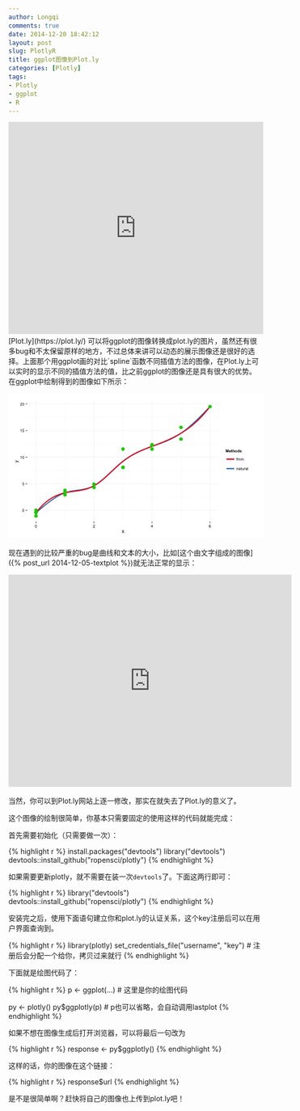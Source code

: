 ```yaml
---
author: Longqi
comments: true
date: 2014-12-20 18:42:12
layout: post
slug: PlotlyR
title: ggplot图像到Plot.ly
categories: [Plotly]
tags:
- Plotly
- ggplot
- R
---
```

<iframe width="100%" height="420" frameborder="0" seamless="seamless" scrolling="no" src="https://plot.ly/~longqi/62.embed"></iframe>
[Plot.ly](https://plot.ly/) 可以将ggplot的图像转换成plot.ly的图片，虽然还有很多bug和不太保留原样的地方，不过总体来讲可以动态的展示图像还是很好的选择。上面那个用ggplot画的对比`spline`函数不同插值方法的图像，在Plot.ly上可以实时的显示不同的插值方法的值，比之前ggplot的图像还是具有很大的优势。在ggplot中绘制得到的图像如下所示：

![](/public/images/plotlyr.png)

现在遇到的比较严重的bug是曲线和文本的大小，比如[这个由文字组成的图像]({% post_url 2014-12-05-textplot %})就无法正常的显示：

<iframe width="560" height="420" frameborder="0" seamless="seamless" scrolling="no" src="https://plot.ly/~longqi/69.embed?width=560&height=420"></iframe>

当然，你可以到Plot.ly网站上逐一修改，那实在就失去了Plot.ly的意义了。

这个图像的绘制很简单，你基本只需要固定的使用这样的代码就能完成：

首先需要初始化（只需要做一次）：

{% highlight r %}
install.packages("devtools")
library("devtools")
devtools::install_github("ropensci/plotly")
{% endhighlight %}

如果需要更新plotly，就不需要在装一次`devtools`了。下面这两行即可：

{% highlight r %}
library("devtools")
devtools::install_github("ropensci/plotly")
{% endhighlight %}

安装完之后，使用下面语句建立你和plot.ly的认证关系，这个key注册后可以在用户界面查询到。

{% highlight r %}
library(plotly)
set_credentials_file("username", "key") # 注册后会分配一个给你，拷贝过来就行
{% endhighlight %}

下面就是绘图代码了：

{% highlight r %}
p <- ggplot(...) # 这里是你的绘图代码

py <- plotly()
py$ggplotly(p) # p也可以省略，会自动调用lastplot
{% endhighlight %}


如果不想在图像生成后打开浏览器，可以将最后一句改为

{% highlight r %}
response <- py$ggplotly()
{% endhighlight %}

这样的话，你的图像在这个链接：

{% highlight r %}
response$url
{% endhighlight %}

是不是很简单啊？赶快将自己的图像也上传到plot.ly吧！

